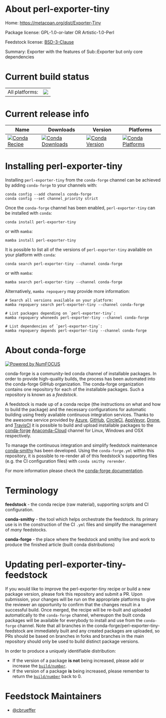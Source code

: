 About perl-exporter-tiny
========================

Home: https://metacpan.org/dist/Exporter-Tiny

Package license: GPL-1.0-or-later OR Artistic-1.0-Perl

Feedstock license: [BSD-3-Clause](https://github.com/conda-forge/perl-exporter-tiny-feedstock/blob/main/LICENSE.txt)

Summary: Exporter with the features of Sub::Exporter but only core dependencies

Current build status
====================


<table><tr><td>All platforms:</td>
    <td>
      <a href="https://dev.azure.com/conda-forge/feedstock-builds/_build/latest?definitionId=16998&branchName=main">
        <img src="https://dev.azure.com/conda-forge/feedstock-builds/_apis/build/status/perl-exporter-tiny-feedstock?branchName=main">
      </a>
    </td>
  </tr>
</table>

Current release info
====================

| Name | Downloads | Version | Platforms |
| --- | --- | --- | --- |
| [![Conda Recipe](https://img.shields.io/badge/recipe-perl--exporter--tiny-green.svg)](https://anaconda.org/conda-forge/perl-exporter-tiny) | [![Conda Downloads](https://img.shields.io/conda/dn/conda-forge/perl-exporter-tiny.svg)](https://anaconda.org/conda-forge/perl-exporter-tiny) | [![Conda Version](https://img.shields.io/conda/vn/conda-forge/perl-exporter-tiny.svg)](https://anaconda.org/conda-forge/perl-exporter-tiny) | [![Conda Platforms](https://img.shields.io/conda/pn/conda-forge/perl-exporter-tiny.svg)](https://anaconda.org/conda-forge/perl-exporter-tiny) |

Installing perl-exporter-tiny
=============================

Installing `perl-exporter-tiny` from the `conda-forge` channel can be achieved by adding `conda-forge` to your channels with:

```
conda config --add channels conda-forge
conda config --set channel_priority strict
```

Once the `conda-forge` channel has been enabled, `perl-exporter-tiny` can be installed with `conda`:

```
conda install perl-exporter-tiny
```

or with `mamba`:

```
mamba install perl-exporter-tiny
```

It is possible to list all of the versions of `perl-exporter-tiny` available on your platform with `conda`:

```
conda search perl-exporter-tiny --channel conda-forge
```

or with `mamba`:

```
mamba search perl-exporter-tiny --channel conda-forge
```

Alternatively, `mamba repoquery` may provide more information:

```
# Search all versions available on your platform:
mamba repoquery search perl-exporter-tiny --channel conda-forge

# List packages depending on `perl-exporter-tiny`:
mamba repoquery whoneeds perl-exporter-tiny --channel conda-forge

# List dependencies of `perl-exporter-tiny`:
mamba repoquery depends perl-exporter-tiny --channel conda-forge
```


About conda-forge
=================

[![Powered by
NumFOCUS](https://img.shields.io/badge/powered%20by-NumFOCUS-orange.svg?style=flat&colorA=E1523D&colorB=007D8A)](https://numfocus.org)

conda-forge is a community-led conda channel of installable packages.
In order to provide high-quality builds, the process has been automated into the
conda-forge GitHub organization. The conda-forge organization contains one repository
for each of the installable packages. Such a repository is known as a *feedstock*.

A feedstock is made up of a conda recipe (the instructions on what and how to build
the package) and the necessary configurations for automatic building using freely
available continuous integration services. Thanks to the awesome service provided by
[Azure](https://azure.microsoft.com/en-us/services/devops/), [GitHub](https://github.com/),
[CircleCI](https://circleci.com/), [AppVeyor](https://www.appveyor.com/),
[Drone](https://cloud.drone.io/welcome), and [TravisCI](https://travis-ci.com/)
it is possible to build and upload installable packages to the
[conda-forge](https://anaconda.org/conda-forge) [Anaconda-Cloud](https://anaconda.org/)
channel for Linux, Windows and OSX respectively.

To manage the continuous integration and simplify feedstock maintenance
[conda-smithy](https://github.com/conda-forge/conda-smithy) has been developed.
Using the ``conda-forge.yml`` within this repository, it is possible to re-render all of
this feedstock's supporting files (e.g. the CI configuration files) with ``conda smithy rerender``.

For more information please check the [conda-forge documentation](https://conda-forge.org/docs/).

Terminology
===========

**feedstock** - the conda recipe (raw material), supporting scripts and CI configuration.

**conda-smithy** - the tool which helps orchestrate the feedstock.
                   Its primary use is in the construction of the CI ``.yml`` files
                   and simplify the management of *many* feedstocks.

**conda-forge** - the place where the feedstock and smithy live and work to
                  produce the finished article (built conda distributions)


Updating perl-exporter-tiny-feedstock
=====================================

If you would like to improve the perl-exporter-tiny recipe or build a new
package version, please fork this repository and submit a PR. Upon submission,
your changes will be run on the appropriate platforms to give the reviewer an
opportunity to confirm that the changes result in a successful build. Once
merged, the recipe will be re-built and uploaded automatically to the
`conda-forge` channel, whereupon the built conda packages will be available for
everybody to install and use from the `conda-forge` channel.
Note that all branches in the conda-forge/perl-exporter-tiny-feedstock are
immediately built and any created packages are uploaded, so PRs should be based
on branches in forks and branches in the main repository should only be used to
build distinct package versions.

In order to produce a uniquely identifiable distribution:
 * If the version of a package **is not** being increased, please add or increase
   the [``build/number``](https://docs.conda.io/projects/conda-build/en/latest/resources/define-metadata.html#build-number-and-string).
 * If the version of a package **is** being increased, please remember to return
   the [``build/number``](https://docs.conda.io/projects/conda-build/en/latest/resources/define-metadata.html#build-number-and-string)
   back to 0.

Feedstock Maintainers
=====================

* [@cbrueffer](https://github.com/cbrueffer/)

